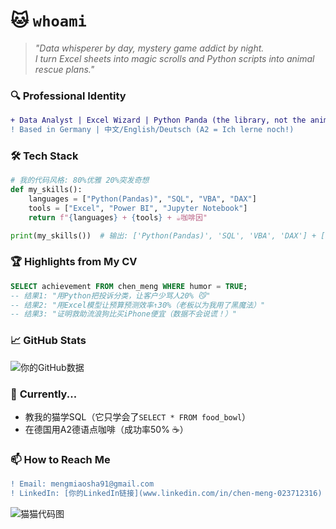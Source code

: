 # 🐱 `whoami` 
> *"Data whisperer by day, mystery game addict by night.  
> I turn Excel sheets into magic scrolls and Python scripts into animal rescue plans."*  

### 🔍 **Professional Identity**
```diff
+ Data Analyst | Excel Wizard | Python Panda (the library, not the animal)
! Based in Germany | 中文/English/Deutsch (A2 = Ich lerne noch!)
```

### 🛠️ **Tech Stack**  
```python
# 我的代码风格: 80%优雅 20%突发奇想
def my_skills():
    languages = ["Python(Pandas)", "SQL", "VBA", "DAX"]
    tools = ["Excel", "Power BI", "Jupyter Notebook"]
    return f"{languages} + {tools} + ☕咖啡因"

print(my_skills())  # 输出: ['Python(Pandas)', 'SQL', 'VBA', 'DAX'] + ['Excel', 'Power BI', 'Jupyter Notebook'] + ☕咖啡因
```

### 🏆 **Highlights from My CV**  
```sql
SELECT achievement FROM chen_meng WHERE humor = TRUE;
-- 结果1: "用Python把投诉分类，让客户少骂人20% 😼"
-- 结果2: "用Excel模型让预算预测效率↑30%（老板以为我用了黑魔法）"
-- 结果3: "证明救助流浪狗比买iPhone便宜（数据不会说谎！）"
```

### 📈 **GitHub Stats**  
![你的GitHub数据](https://github-readme-stats.vercel.app/api?username=mengmiaosha&theme=merko&show_icons=true&hide=issues)

### 🌱 **Currently...**  
- 教我的猫学SQL（它只学会了`SELECT * FROM food_bowl`）  
- 在德国用A2德语点咖啡（成功率50% ☕）  

### 📫 **How to Reach Me**  
```diff
! Email: mengmiaosha91@gmail.com  
! LinkedIn: [你的LinkedIn链接](www.linkedin.com/in/chen-meng-023712316)
```

![猫猫代码图](https://media.giphy.com/media/v1.Y2lkPTc5MGI3NjExcDZxYzFhM2R0eWY4Z2R4Z3B6dGJ6Y2N1ZGNiNnJtYzZqZ2Z1eGZ1byZlcD12MV9pbnRlcm5hbF9naWZfYnlfaWQmY3Q9Zw/JIX9t2j0ZTN9S/giphy.gif)

